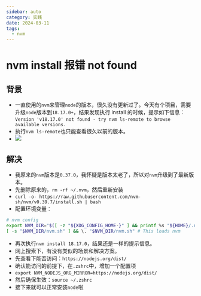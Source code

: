 ```yaml
---
sidebar: auto
category: 实践
date: 2024-03-11
tags:
  - nvm
---
```


# nvm install 报错 not found

## 背景

- 一直使用的`nvm`来管理`node`的版本，很久没有更新过了。今天有个项目，需要升级`node`版本到`18.17.0+`，结果发现执行 install 的时候，提示如下信息：`Version 'v18.17.0' not found - try nvm ls-remote to browse available versions.`
- 执行`nvm ls-remote`也只能查看很久以前的版本。
- ![](//static.xyb2b.com/images/7c04ef8f4c7359899abc1e309da4641d.png)

## 解决

- 我原来的`nvm`版本是`0.37.0`，我怀疑是版本太老了，所以对`nvm`升级到了最新版本。
- 先删除原来的，`rm -rf ~/.nvm`，然后重新安装
- `curl -o- https://raw.githubusercontent.com/nvm-sh/nvm/v0.39.7/install.sh | bash`
- 配置环境变量：

```sh
# nvm config
export NVM_DIR="$([ -z "${XDG_CONFIG_HOME-}" ] && printf %s "${HOME}/.nvm" || printf %s "${XDG_CONFIG_HOME}/nvm")"
[ -s "$NVM_DIR/nvm.sh" ] && \. "$NVM_DIR/nvm.sh" # This loads nvm
```

- 再次执行`nvm install 18.17.0`，结果还是一样的提示信息。
- 网上搜索下，有没有类似的场景和解决方案。
- 先查看下能否访问：`https://nodejs.org/dist/`
- 确认能访问的前提下，在`.zshrc`中，增加一个配置项
- `export NVM_NODEJS_ORG_MIRROR=https://nodejs.org/dist/`
- 然后确保生效：`source ~/.zshrc`
- 接下来就可以正常安装`node`啦
